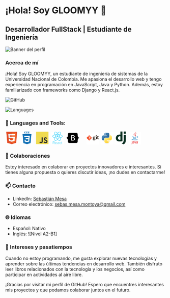
# ¡Hola! Soy GLOOMYY 👋

## Desarrollador FullStack | Estudiante de Ingeniería

![Banner del perfil](ruta/a/la/imagen.png)

### Acerca de mí

¡Hola! Soy GLOOMYY, un estudiante de ingeniería de sistemas de la Universidad Nacional de Colombia. Me apasiona el desarrollo web y tengo experiencia en programación en JavaScript, Java y Python. Además, estoy familiarizado con frameworks como Django y React.js.

![GitHub](https://img.shields.io/github/followers/GLOOMYY?color=lightgray&label=Followers&logo=GitHub&style=for-the-badge)

![Languages](https://img.shields.io/static/v1?label=Languages&message=Esp/Eng&color=red&style=for-the-badge)

<div align="left">
    <h3>🔨 Languages and Tools:</h3>
    <div>
        <img src="https://github.com/devicons/devicon/blob/master/icons/html5/html5-original.svg" title="HTML5" alt="HTML" width="40" height="40"/>&nbsp;
        <img src="https://github.com/devicons/devicon/blob/master/icons/css3/css3-plain-wordmark.svg"  title="CSS3" alt="CSS" width="40" height="40"/>&nbsp;
        <img src="https://github.com/devicons/devicon/blob/master/icons/javascript/javascript-original.svg" title="JavaScript" alt="JavaScript" width="40" height="40"/>&nbsp;
        <img src="https://github.com/devicons/devicon/blob/master/icons/react/react-original-wordmark.svg" title="React" alt="React" width="40" height="40"/>&nbsp;
        <img src="https://github.com/devicons/devicon/blob/master/icons/bootstrap/bootstrap-plain.svg" title="Bootstrap" alt="Bootstrap" width="40" height="40"/>&nbsp;
        <!--img src="https://github.com/devicons/devicon/blob/master/icons/sass/sass-original.svg" title="Sass" alt="Sass" width="40" height="40"/-->&nbsp;
        <!--img src="https://github.com/devicons/devicon/blob/master/icons/mysql/mysql-original-wordmark.svg" title="MySQL"  alt="MySQL" width="40" height="40"/-->&nbsp;
        <img src="https://github.com/devicons/devicon/blob/master/icons/git/git-original-wordmark.svg" title="Git" **alt="Git" width="40" height="40"/>
        <img src="https://github.com/devicons/devicon/blob/master/icons/python/python-original.svg" title="Python" **alt="Python" width="40" height="40"/>
        <img src="https://github.com/devicons/devicon/blob/master/icons/django/django-plain.svg" title="Django" **alt="Django" **width="40" height="40"/>
        <img src="https://github.com/devicons/devicon/blob/master/icons/java/java-original-wordmark.svg" title="Java" **alt="Java" **width="40" height="40"/>
      </div>
</div>

### 🌱 Colaboraciones

Estoy interesado en colaborar en proyectos innovadores e interesantes. Si tienes alguna propuesta o quieres discutir ideas, ¡no dudes en contactarme!

### 📫 Contacto

- LinkedIn: [Sebastián Mesa](https://www.linkedin.com/in/sebasti%C3%A1n-mesa-460361226/)
- Correo electrónico: sebas.mesa.montoya@gmail.com

### 🌐 Idiomas

- Español: Nativo
- Inglés: ![Nivel A2-B1]

### 🎯 Intereses y pasatiempos

Cuando no estoy programando, me gusta explorar nuevas tecnologías y aprender sobre las últimas tendencias en desarrollo web. También disfruto leer libros relacionados con la tecnología y los negocios, así como participar en actividades al aire libre.

¡Gracias por visitar mi perfil de GitHub! Espero que encuentres interesantes mis proyectos y que podamos colaborar juntos en el futuro.
<!--
### 📊 My Stats :

[![GitHub Streak](https://streak-stats.demolab.com?user=GLOOMYY&theme=highcontrast&date_format=M%20j%5B%2C%20Y%5D)](https://git.io/streak-stats)

![GitHub stats](https://github-readme-stats.vercel.app/api?username=GLOOMYY&show_icons=true&theme=radical)
[![Top Langs](https://github-readme-stats.vercel.app/api/top-langs/?username=GLOOMYY)](https://github.com/anuraghazra/github-readme-stats)
-->
